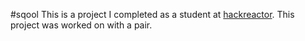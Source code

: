 #sqool
This is a project I completed as a student at [hackreactor](http://hackreactor.com). This project was worked on with a pair.